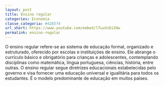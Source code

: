 ```yaml
---
layout: post
title: Ensino regular
categories: Economia
classe_categoria: #4285f4
url_short: https://www.youtube.com/embed/lTuuVsDiXUw
permalink: ensino-regular
---
```

O ensino regular refere-se ao sistema de educação formal, organizado e estruturado, oferecido por escolas e instituições de ensino. Ele abrange o currículo básico e obrigatório para crianças e adolescentes, contemplando disciplinas como matemática, língua portuguesa, ciências, história, entre outras. O ensino regular segue diretrizes educacionais estabelecidas pelo governo e visa fornecer uma educação universal e igualitária para todos os estudantes. É o modelo predominante de educação em muitos países.
